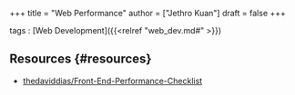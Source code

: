 +++
title = "Web Performance"
author = ["Jethro Kuan"]
draft = false
+++

tags
: [Web Development]({{<relref "web_dev.md#" >}})


## Resources {#resources}

-   [thedaviddias/Front-End-Performance-Checklist](https://github.com/thedaviddias/Front-End-Performance-Checklist)
